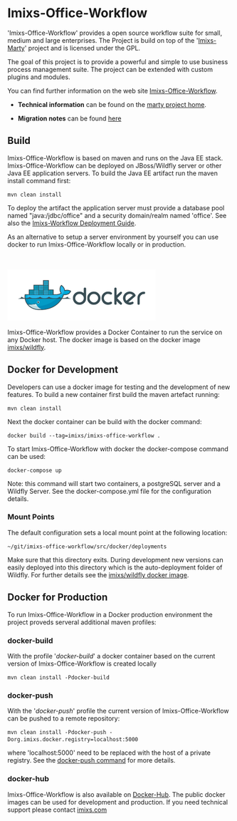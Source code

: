 # Imixs-Office-Workflow

'Imixs-Office-Workflow' provides a open source workflow suite for small, medium and large enterprises.
The Project is build on top of the '[Imixs-Marty](https://github.com/imixs/imixs-marty)' project and is licensed under the GPL.  

The goal of this project is to provide a powerful and simple to use business process management suite. The project can be extended with custom plugins and modules. 

You can find further information on the web site [Imixs-Office-Workflow](http://www.office-workflow.de).

* **Technical information** can be found on the [marty project home](http://www.imixs.org/marty).

* **Migration notes** can be found [here](MIGRATION-NOTES.md)


## Build
Imixs-Office-Workflow is based on maven and runs on the Java EE stack. Imixs-Office-Workflow can be deployed on JBoss/Wildfly server or other Java EE application servers.
To build the Java EE artifact run the maven install command first:

	mvn clean install

To deploy the artifact the application server must provide a database pool named "java:/jdbc/office" and a security domain/realm named 'office'. See also the [Imixs-Workflow Deployment Guide](http://www.imixs.org/doc/deployment/index.html).

As an alternative to setup a server environment by yourself you can use docker to run Imixs-Office-Workflow locally or in production. 


<br /><br /><img src="small_h-trans.png" />


Imixs-Office-Workflow provides a Docker Container to run the service on any Docker host. 
The docker image is based on the docker image [imixs/wildfly](https://hub.docker.com/r/imixs/wildfly/).

## Docker for Development
Developers can use a docker image for testing and the development of new features. To build a new container first build the maven artefact running: 

	mvn clean install

Next the docker container can be build with the docker command:

	docker build --tag=imixs/imixs-office-workflow .

To start Imixs-Office-Workflow with docker the docker-compose command can be used:

	docker-compose up

Note: this command will start two containers, a postgreSQL server and a Wildfly Server. See the docker-compose.yml file for the configuration details.

### Mount Points
The default configuration sets a local mount point at the following location:

	~/git/imixs-office-workflow/src/docker/deployments

Make sure that this directory exits. During development new versions can easily deployed into this directory which is the auto-deployment folder of Wildfly. For further details see the [imixs/wildfly docker image](https://hub.docker.com/r/imixs/wildfly/).


## Docker for Production

To run Imixs-Office-Workflow in a Docker production environment the project proveds serveral additional maven profiles:


### docker-build

With the profile '_docker-build_' a docker container based on the current version of Imixs-Office-Workflow is created locally
 
	mvn clean install -Pdocker-build


### docker-push

With the '_docker-push_' profile the current version of Imixs-Office-Workflow can be pushed to a remote repository:

	mvn clean install -Pdocker-push -Dorg.imixs.docker.registry=localhost:5000

where 'localhost:5000' need to be replaced with the host of a private registry. See the [docker-push command](https://docs.docker.com/docker-cloud/builds/push-images/) for more details.

### docker-hub

Imixs-Office-Workflow is also available on [Docker-Hub](https://hub.docker.com/r/imixs/imixs-office-workflow/tags/). The public docker images can be used for development and production. If you need technical support please contact [imixs.com](http://www.imixs.com) 


